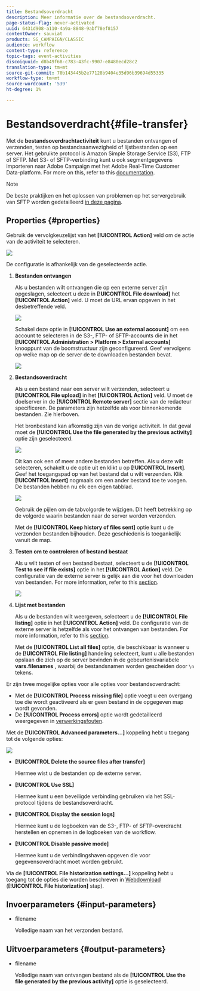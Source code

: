 ```yaml
---
title: Bestandsoverdracht
description: Meer informatie over de bestandsoverdracht.
page-status-flag: never-activated
uuid: 6431d908-a110-4a9a-8848-9abf78ef8157
contentOwner: sauviat
products: SG_CAMPAIGN/CLASSIC
audience: workflow
content-type: reference
topic-tags: event-activities
discoiquuid: d8b49f68-c783-43fc-9907-e8480ecd28c2
translation-type: tm+mt
source-git-commit: 70b143445b2e77128b9404e35d96b39694d55335
workflow-type: tm+mt
source-wordcount: '539'
ht-degree: 1%

---
```



# Bestandsoverdracht{#file-transfer}

Met de **bestandsoverdrachtactiviteit** kunt u bestanden ontvangen of verzenden, testen op bestandsaanwezigheid of lijstbestanden op een server. Het gebruikte protocol is Amazon Simple Storage Service (S3), FTP of SFTP.
Met S3- of SFTP-verbinding kunt u ook segmentgegevens importeren naar Adobe Campaign met het Adobe Real-Time Customer Data-platform. For more on this, refer to this [documentation](https://docs.adobe.com/content/help/en/experience-platform/rtcdp/destinations/destinations-cat/adobe-destinations/adobe-campaign-destination.html).

>[!NOTE]
>
>De beste praktijken en het oplossen van problemen op het servergebruik van SFTP worden gedetailleerd [in deze pagina](../../platform/using/sftp-server-usage.md).

## Properties {#properties}

Gebruik de vervolgkeuzelijst van het **[!UICONTROL Action]** veld om de actie van de activiteit te selecteren.

![](assets/file_transfert_action.png)

De configuratie is afhankelijk van de geselecteerde actie.

1. **Bestanden ontvangen**

   Als u bestanden wilt ontvangen die op een externe server zijn opgeslagen, selecteert u deze in **[!UICONTROL File download]** het **[!UICONTROL Action]** veld. U moet de URL ervan opgeven in het desbetreffende veld.

   ![](assets/file_transfert_edit.png)

   Schakel deze optie in **[!UICONTROL Use an external account]** om een account te selecteren in de S3-, FTP- of SFTP-accounts die in het **[!UICONTROL Administration > Platform > External accounts]** knooppunt van de boomstructuur zijn geconfigureerd. Geef vervolgens op welke map op de server de te downloaden bestanden bevat.

   ![](assets/file_transfert_edit_external.png)

1. **Bestandsoverdracht**

   Als u een bestand naar een server wilt verzenden, selecteert u **[!UICONTROL File upload]** in het **[!UICONTROL Action]** veld. U moet de doelserver in de **[!UICONTROL Remote server]** sectie van de redacteur specificeren. De parameters zijn hetzelfde als voor binnenkomende bestanden. Zie hierboven.

   Het bronbestand kan afkomstig zijn van de vorige activiteit. In dat geval moet de **[!UICONTROL Use the file generated by the previous activity]** optie zijn geselecteerd.

   ![](assets/file_transfert_edit_send.png)

   Dit kan ook een of meer andere bestanden betreffen. Als u deze wilt selecteren, schakelt u de optie uit en klikt u op **[!UICONTROL Insert]**. Geef het toegangspad op van het bestand dat u wilt verzenden. Klik **[!UICONTROL Insert]** nogmaals om een ander bestand toe te voegen. De bestanden hebben nu elk een eigen tabblad.

   ![](assets/file_transfert_source.png)

   Gebruik de pijlen om de tabvolgorde te wijzigen. Dit heeft betrekking op de volgorde waarin bestanden naar de server worden verzonden.

   Met de **[!UICONTROL Keep history of files sent]** optie kunt u de verzonden bestanden bijhouden. Deze geschiedenis is toegankelijk vanuit de map.

1. **Testen om te controleren of bestand bestaat**

   Als u wilt testen of een bestand bestaat, selecteert u de **[!UICONTROL Test to see if file exists]** optie in het **[!UICONTROL Action]** veld. De configuratie van de externe server is gelijk aan die voor het downloaden van bestanden. For more information, refer to this [section](#properties).

   ![](assets/file_transfert_edit_test.png)

1. **Lijst met bestanden**

   Als u de bestanden wilt weergeven, selecteert u de **[!UICONTROL File listing]** optie in het **[!UICONTROL Action]** veld. De configuratie van de externe server is hetzelfde als voor het ontvangen van bestanden. For more information, refer to this [section](#properties).

   Met de **[!UICONTROL List all files]** optie, die beschikbaar is wanneer u de **[!UICONTROL File listing]** handeling selecteert, kunt u alle bestanden opslaan die zich op de server bevinden in de gebeurtenisvariabele **vars.filenames** , waarbij de bestandsnamen worden gescheiden door `\n` tekens.

Er zijn twee mogelijke opties voor alle opties voor bestandsoverdracht:

* Met de **[!UICONTROL Process missing file]** optie voegt u een overgang toe die wordt geactiveerd als er geen bestand in de opgegeven map wordt gevonden.
* De **[!UICONTROL Process errors]** optie wordt gedetailleerd weergegeven in [verwerkingsfouten](../../workflow/using/monitoring-workflow-execution.md#processing-errors).

Met de **[!UICONTROL Advanced parameters...]** koppeling hebt u toegang tot de volgende opties:

![](assets/file_transfert_advanced.png)

* **[!UICONTROL Delete the source files after transfer]**

   Hiermee wist u de bestanden op de externe server.

* **[!UICONTROL Use SSL]**

   Hiermee kunt u een beveiligde verbinding gebruiken via het SSL-protocol tijdens de bestandsoverdracht.

* **[!UICONTROL Display the session logs]**

   Hiermee kunt u de logboeken van de S3-, FTP- of SFTP-overdracht herstellen en opnemen in de logboeken van de workflow.

* **[!UICONTROL Disable passive mode]**

   Hiermee kunt u de verbindingshaven opgeven die voor gegevensoverdracht moet worden gebruikt.

Via de **[!UICONTROL File historization settings...]** koppeling hebt u toegang tot de opties die worden beschreven in [Webdownload](../../workflow/using/web-download.md) (**[!UICONTROL File historization]** stap).

## Invoerparameters {#input-parameters}

* filename

   Volledige naam van het verzonden bestand.

## Uitvoerparameters {#output-parameters}

* filename

   Volledige naam van ontvangen bestand als de **[!UICONTROL Use the file generated by the previous activity]** optie is geselecteerd.
